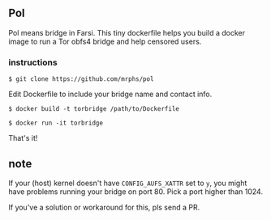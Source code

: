 ## Pol
Pol means bridge in Farsi.
This tiny dockerfile helps you build a docker image to run a Tor obfs4 bridge 
and help censored users.

### instructions

    $ git clone https://github.com/mrphs/pol
    
Edit Dockerfile to include your bridge name and contact info.

    $ docker build -t torbridge /path/to/Dockerfile
    
    $ docker run -it torbridge

That's it!

## note
If your (host) kernel doesn't have `CONFIG_AUFS_XATTR` set to `y`,
you might have problems running your bridge on port 80. Pick a port higher than 1024.

If you've a solution or workaround for this, pls send a PR.
